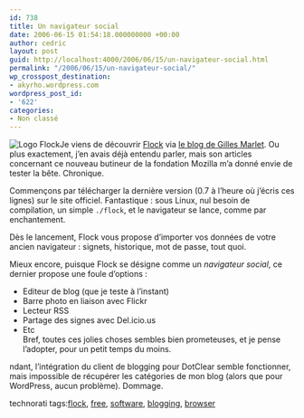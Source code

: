 ```yaml
---
id: 738
title: Un navigateur social
date: 2006-06-15 01:54:18.000000000 +00:00
author: cedric
layout: post
guid: http://localhost:4000/2006/06/15/un-navigateur-social.html
permalink: "/2006/06/15/un-navigateur-social/"
wp_crosspost_destination:
- akyrho.wordpress.com
wordpress_post_id:
- '622'
categories:
- Non classé
---
```

<img src="https://i2.wp.com/static.flickr.com/33/56829242_08c85a7a18.jpg?w=900" alt="Logo Flock" data-recalc-dims="1" />Je viens de découvrir [Flock](http://www.flock.com/) via [le blog de Gilles Marlet](http://subliminations.freezee.org/blog/index.php?2006/06/13/499-flick-flack-flock). Ou plus exactement, j’en avais déjà entendu parler, mais son articles concernant ce nouveau butineur de la fondation Mozilla m’a donné envie de tester la bête. Chronique.

Commençons par télécharger la dernière version (0.7 à l’heure où j’écris ces lignes) sur le site officiel. Fantastique : sous Linux, nul besoin de compilation, un simple <code class="highlighter-rouge">./flock</code>, et le navigateur se lance, comme par enchantement.

Dès le lancement, Flock vous propose d’importer vos données de votre ancien navigateur : signets, historique, mot de passe, tout quoi.

Mieux encore, puisque Flock se désigne comme un _navigateur social_, ce dernier propose une foule d’options :

  * Editeur de blog (que je teste à l’instant)
  * Barre photo en liaison avec Flickr
  * Lecteur RSS
  * Partage des signes avec Del.icio.us
  * Etc  
    Bref, toutes ces jolies choses sembles bien prometeuses, et je pense l’adopter, pour un petit temps du moins.

ndant, l’intégration du client de blogging pour DotClear semble fonctionner, mais impossible de récupérer les catégories de mon blog (alors que pour WordPress, aucun problème). Dommage.

technorati tags:[flock](http://technorati.com/tag/flock), [free](http://technorati.com/tag/free), [software](http://technorati.com/tag/software), [blogging](http://technorati.com/tag/blogging), [browser](http://technorati.com/tag/browser)